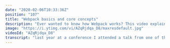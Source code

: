 ```yaml
---
date: "2020-02-06T10:33:36Z"
position: "107"
title: "Webpack basics and core concepts"
description: "Ever wanted to know how Webpack works? This video explains its core concepts. I decided to do this because many people think Webpack is like a unicorn that uses rainbows and magic to do its job. But actually, Webpack is not that hard to understand once you have an overview of its feature set.\n\nAfter watching this video you will be ready to roll your own custom configuration! This insight should help you make decisions on how to bundle and optimize your application for production. \n\nPrevious video: https://youtu.be/WExoF1TFI04\n\nFollow me here:\nWebsite: https://timbenniks.nl/\nTwitter: https://twitter.com/timbenniks\nGithub: https://github.com/timbenniks"
image: "https://i.ytimg.com/vi/AZqRjdqa_D8/maxresdefault.jpg"
videoId: "AZqRjdqa_D8"
transcript: "last year at a conference I attended a talk from one of the core team members of webpack and at one point in his talk he asked who here uses and everybody raised their hands and then he asked but who here actually understands  and then almost nobody raised their hands so it's quite telling for a tool that everybody uses because it's great but they don't really know how it works though it seems like too many people  is kind of a unicorn that uses magic and rainbows to do its job and then to others that use those super fancy CLI tools to scaffold their projects they might not even know what it does or if it exists at all because those fancy CLI tools are kind of zero config they are amazing don't get me wrong I use them myself but if you understand why back you can use it to your advantage and you can actually architect your application better and get much better performance out of it so this video will go over the basics of webpack go over its core concept so you can start rolling your own are you ready let's roll that intro all right how webpack works as you can see I'm taking a slightly different approach to the video today I'm using some slides so it can show you information in an easier way okay let's get to it how does web pack work do a lot of people it's this pure magic but actually if you look into it it's not that magical it does amazing things but it's quite simple actually web pack is a static module bundler for modern JavaScript apps what this means is you take a bunch of modules you put them in webpack it does it's magic we'll discuss what that is and then it outputs bundles and those bundles are less files than what you put in those bundles are optimized that's all it does of course it does more but we'll go over the extras of what it does on top of that later on but before we dive in we need to actually check what did we have before when we still had Steve Ballmer yelling developers with sweat look at them is look at this guy anyways so what we used to have is this so we had static assets and then so this is in development and then we went to production and we had the same these were simple websites we used to build I am old enough to remember that we used tables and spacer cells and images to build our stuff we didn't have that many static assets back in the day but then as time went on we needed more because we are doing more component based design so we had JavaScript CSS and images for example for one component and a bit of backing code and then you started to get a whole bunch of smaller J's files and that actually was too slow because all those HTTP calls and later on HTTP calls we're just too slow for the browser so we had to concatenate those files and that's when we got this we had some PHP magic and I was lucky enough to work with great back-end developers that had this affinity for front-end so they're like yes let's try to optimize this so what we did together is like I said this is what I want how do we get there and it needs to be super simple so they build a script and there are many of those out there but basically what we did is they took a bunch of files and you could give the file paths in the query parameter to the PHP script and it which is grab the file from the server and put them all together in one file that became one J's file and over time we started to do that with CSS but we might be sometimes even optimize the JPEGs because we had this PHP language right and then this came out Yui compressor um a lot of youngsters will not know what this is but you're not missing much but this was back in the day what we used because it was able to compress JavaScript and CSS so as far as I remember it was able to remove all the spaces and really compress your scripts or styles and it would and I think it might even also change your variable names to smaller names like from from ten letters to one because we didn't have to read it anymore it was compiled but this was like among a couple of others was the first effort to actually try to optimize stuff so then after this a lot of other tools came I won't go into them now but we had stuff like grunt and gulp and browser refinery were all kind of around this stuff and they were not all doing the same thing but it in the end combining those tools would get you this concatenated assets right so now we have this look at the magic of a web pack here the biggest difference is we actually have this part here now but basically we also had this with browserify but web pack just does it a bit better so basically it looks at it creates a dependency graph of this group of files so we have an entry file that says ok I need this few file in this case it's view can be anything and I need jet javascript file and and that javascript file depends on this one in this one and so basically drag pack is able to create this graph of which file depends on what and based on that and you can do smart stuff and that smart stuff you can come you can configure yourself so basically based on that graph it knows what to output and create highly optimized static assets and what it does here you can actually configure if you want so let's have a look at first the basics and then the core concepts of what it actually does what that this nice block of magic what that actually is so first of all any time one file depends on another webpack treats this as a dependency so this can be non code assets like images or phones or SVG files or CSS files or whatever so web pack looks at an entry point builds a dependency graph and takes only the modules your app needs and combines them into bundles so what I mean by only the modules your app needs is if you load a big NPM library but you only use two functions out of the 25 web pack actually realizes hey you only use those two so let me just take those two from that library and put those in the bundle there's no need to do the rest also and this is where web pack truly shines so let's talk about the core concepts with the alien guy yes he's awesome look at that hair so core concepts the entry file so this is the file from which web pack start creating the dependency graph and it's actually very simple you just say entry this is my file so this is the index file of your application and here you can say here I'm declaring all my JavaScript time let's say my few files on my react component and stuff like that but you can also load let's say your CSS here right so this file contains everything you need and then this graph the the dependency graph is built from this okay output so this tells web pack where to store the generated bundles relatively simple right and in web pack four and five the ones that are out now you don't even need to do this you can do it completely without conflict because it has very sensible defaults as long as you use the index GSS in the source folder and you the dist as the output but you can also configure this and there's a lot more to it but we're not gonna go into that in this video so let's get to the fanciness loaders right so webpack understands only JavaScript and Jason out-of-the-box so you need if you can do any sort of other modules or a type of files basically they allow the processing of other files like into useable modules or your app so loaders have to convert configuration properties so one which type of file am i transforming and then to which loader do I use to transform them so in this case you can see each txt file will be loaded using the raw loader and those loaders can do a whole bunch of things and if you have SVG files you might use an SVG loader if you have few GS files or react components you might want to use if you GS loader or the react loader or the Bible of loader so these loaders can do things to those components or to those files that make them into useable modules for the bundling later on okay plugins the plugins extent web packs core capabilities right so in this case this is super handy in this case we have let's say the HTML web pack plug-in this plug-in actually creates an index of HTML file let's see what that are right here so the HTML web pack plug-in creates an HTML file injects the bundle file names up that was short so it basically those bundle file names can be dynamic so this plug-in knows those file names or understands by hooking into the core capabilities of web pack and injects them there are also many other types of plugins right so they can be used for many different things like bundle optimisation like I'm pressing it or doing post CSS stuff or two asset management you can do bundling of files so you can opt in the files they can inject variables into your codebase it's a whole bunch of cool stuff that comes on top that helps you a lot with webpack so you can see it's super flexible right you can do many things okay so mode so the mode can be development production or none and in real life you tend to have just development and production so when its mode is set to production it will highly optimized all the files so it will do compression and a whole bunch of stuff and in development you have more debug tools so this is a good one to know let's talk about the extras because up until now we're back does the same thing as what we had before just way smarter and way more flexible and it's mainly configuration based you don't have to code that much like with golf for example but there's a bunch of extras that they built into the ecosystem that are just awesome so let's get to it cool extra extras the dev server the web Black deaf server is a super cool plugin that actually creates a server for you a note server it can serve your application and that works really well together with hot module reloading which means it serves your file or for your app and when you change the file let's say you change one component or one module it automatically reloads only that module in your bundle life in the server so we can or in your browser so you can just code and you can do this with CSS or any type of bundle and then when web pack is watching that's a property you can turn on we'll see that later when it's on it will hot module reloading directly into the browser so you just see it work so you only need this you don't need more you don't need browser saying stuff like that of course that's cool to have but you don't have to that is a really neat feature then we have tree-shaking we discussed this a little bit I won't go into deep too much but it's able to figure out the stuff you need rather than including everything it only includes the stuff you need so you can highly optimize your bundle and if you understand this well there's a whole bunch of things you can do to make this even more optimized then chunked bundles again very interesting because especially with react applications nowadays they become really big they actually become four or five megabytes for one bundle that is just crazy and nowadays we actually have HTTP to so you can do more parallel downloads just as fast as before with single download again a big subject I won't go into deep now but you can actually do some smartness by chunking your bundle into multiple chunks and still maintain how the dependency work together but you can load files separately and that's and they have a lot of smartness inside work back to do that so it's a bit too detailed to go into now if you're interested I can do another video on all those things separately to actually dive deep but this is a super cool feature that we really need and then it understands all types of JavaScript modules from AMD to commonjs or accumulate mole imports all of that stuff it just understands them so this makes it super flexible and then you can use elias's so sometimes you have a folder structure that's super deep that you have to use every time on every import you can actually make an elias in your configuration for that path so you don't have to type that whole path all the time in all your files so that's super handy as well and then there's the watcher the watcher is actually so it turns said to watch it's true and then webpack just looks at every file that's changing and then does an action based upon that and that's it for this video so i didn't go into too much depth but actually i hoped i managed to actually give you an overview of all of the different features backpack has and also all its core concepts and i've been able to do this in 13 minutes now it's not that much like a conference talk is longer right so i hope this was clear and please try to do this yourself just go into the documentation it's a great documentation and just roll your own well there you have it as you can see it's not that complex if you understand the core concept what goes on in the loaders and in the plugins of course it's more complex and it's amazing but the core concepts are really understandable so now it's up to you to just try and roll your own config and just read the documentation grab some stuff from that others have made and use their cool stuff to actually figure out how you can do this yourself I guarantee you will learn a lot about how to optimize stuff for the web thanks for watching and I'll see you next time"
---
```


